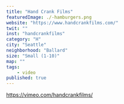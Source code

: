 ```yaml
---
title: "Hand Crank Films"
featuredImage: ./-hamburgers.png
website: "https://www.handcrankfilms.com/"
twit: ""
inst: "handcrankfilms"
category: "H"
city: "Seattle"
neighborhood: "Ballard"
size: "Small (1-10)"
map: ""
tags:
    - video
published: true
---
```


https://vimeo.com/handcrankfilms/
